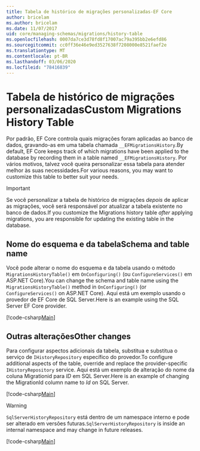 ```yaml
---
title: Tabela de histórico de migrações personalizadas-EF Core
author: bricelam
ms.author: bricelam
ms.date: 11/07/2017
uid: core/managing-schemas/migrations/history-table
ms.openlocfilehash: 0007da7ce3d78fd8f17007ac79a395bb2e6efd86
ms.sourcegitcommit: cc0ff36e46e9ed3527638f7208000e8521faef2e
ms.translationtype: MT
ms.contentlocale: pt-BR
ms.lasthandoff: 03/06/2020
ms.locfileid: "78416839"
---
```

# <a name="custom-migrations-history-table"></a><span data-ttu-id="657b0-102">Tabela de histórico de migrações personalizadas</span><span class="sxs-lookup"><span data-stu-id="657b0-102">Custom Migrations History Table</span></span>

<span data-ttu-id="657b0-103">Por padrão, EF Core controla quais migrações foram aplicadas ao banco de dados, gravando-as em uma tabela chamada `__EFMigrationsHistory`.</span><span class="sxs-lookup"><span data-stu-id="657b0-103">By default, EF Core keeps track of which migrations have been applied to the database by recording them in a table named `__EFMigrationsHistory`.</span></span> <span data-ttu-id="657b0-104">Por vários motivos, talvez você queira personalizar essa tabela para atender melhor às suas necessidades.</span><span class="sxs-lookup"><span data-stu-id="657b0-104">For various reasons, you may want to customize this table to better suit your needs.</span></span>

> [!IMPORTANT]
> <span data-ttu-id="657b0-105">Se você personalizar a tabela de histórico de migrações *depois* de aplicar as migrações, você será responsável por atualizar a tabela existente no banco de dados.</span><span class="sxs-lookup"><span data-stu-id="657b0-105">If you customize the Migrations history table *after* applying migrations, you are responsible for updating the existing table in the database.</span></span>

## <a name="schema-and-table-name"></a><span data-ttu-id="657b0-106">Nome do esquema e da tabela</span><span class="sxs-lookup"><span data-stu-id="657b0-106">Schema and table name</span></span>

<span data-ttu-id="657b0-107">Você pode alterar o nome do esquema e da tabela usando o método `MigrationsHistoryTable()` em `OnConfiguring()` (ou `ConfigureServices()` em ASP.NET Core).</span><span class="sxs-lookup"><span data-stu-id="657b0-107">You can change the schema and table name using the `MigrationsHistoryTable()` method in `OnConfiguring()` (or `ConfigureServices()` on ASP.NET Core).</span></span> <span data-ttu-id="657b0-108">Aqui está um exemplo usando o provedor de EF Core de SQL Server.</span><span class="sxs-lookup"><span data-stu-id="657b0-108">Here is an example using the SQL Server EF Core provider.</span></span>

[!code-csharp[Main](../../../../samples/core/Schemas/Migrations/MigrationTableNameContext.cs#TableNameContext)]

## <a name="other-changes"></a><span data-ttu-id="657b0-109">Outras alterações</span><span class="sxs-lookup"><span data-stu-id="657b0-109">Other changes</span></span>

<span data-ttu-id="657b0-110">Para configurar aspectos adicionais da tabela, substitua e substitua o serviço de `IHistoryRepository` específico do provedor.</span><span class="sxs-lookup"><span data-stu-id="657b0-110">To configure additional aspects of the table, override and replace the provider-specific `IHistoryRepository` service.</span></span> <span data-ttu-id="657b0-111">Aqui está um exemplo de alteração do nome da coluna Migrationid para *ID* em SQL Server.</span><span class="sxs-lookup"><span data-stu-id="657b0-111">Here is an example of changing the MigrationId column name to *Id* on SQL Server.</span></span>

[!code-csharp[Main](../../../../samples/core/Schemas/Migrations/MyHistoryRepository.cs#HistoryRepositoryContext)]

> [!WARNING]
> <span data-ttu-id="657b0-112">`SqlServerHistoryRepository` está dentro de um namespace interno e pode ser alterado em versões futuras.</span><span class="sxs-lookup"><span data-stu-id="657b0-112">`SqlServerHistoryRepository` is inside an internal namespace and may change in future releases.</span></span>

[!code-csharp[Main](../../../../samples/core/Schemas/Migrations/MyHistoryRepository.cs#HistoryRepository)]

